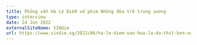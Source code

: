 ```yaml
---
title: Phỏng vấn Hà Lệ Diễm về phim Những đứa trẻ trong sương
type: interview
date: 24 Jun 2022
externalSiteName: SINdie
url: https://www.sindie.sg/2022/06/ha-le-diem-van-hoa-la-da-thit-ben-ngoai.html
---
```

